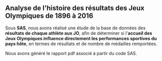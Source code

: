 ## Analyse de l'histoire des résultats des Jeux Olympiques de 1896 à 2016 

Sous **SAS**, nous avons réalisé une étude de la base de données des **résultats de chaque athlète aux JO**, afin de déterminer si l'**accueil des Jeux Olympiques influence directement les performances sportives du pays hôte**, en termes de résultats et de nombre de médailles remportées. 

Nous avons généré le rapport pdf associé à partir du code SAS.  
